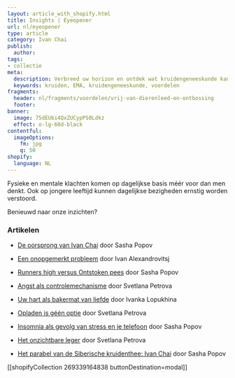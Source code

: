 ```yaml
---
layout: article_with_shopify.html
title: Insights | Eyeopener
url: nl/eyeopener
type: article
category: Ivan Chai
publish:
  author:
tags:
- collectie
meta:
  description: Verbreed uw horizon en ontdek wat kruidengeneeskunde kan betekenen in het dagelijks leven. Veilig en effectief op langere termijn en tevens vrij van dierenleed en chemicaliën. Benieuwd naar de inzichten?
  keywords: kruiden, EMA, kruidengeneeskunde, voordelen
fragments:
  header: nl/fragments/voordelen/vrij-van-dierenleed-en-ontbossing
  footer:
banner:
  image: 75dEUbi4QxZUCypPS0Ldkz
  effect: o-lg-60d-black
contentful:
  imageOptions:
    fm: jpg
    q: 50
shopify:
  language: NL
---
```


Fysieke en mentale klachten komen op dagelijkse basis méér voor dan men denkt. Ook op jongere leeftijd kunnen dagelijkse bezigheden ernstig worden verstoord.

Benieuwd naar onze inzichten?

### Artikelen

* [De oorsprong van Ivan Chai](/nl/artikel/ivanchai/de-oorsprong-van-ivan-chai/) door Sasha Popov

* [Een onopgemerkt probleem](/nl/artikel/prostaat/prostaatkanker/een-onopgemerkt-probleem/) door Ivan Alexandrovitsj

* [Runners high versus Ontstoken pees](/nl/artikel/peesontsteking/runners-high-versus-ontstoken-pees) door Sasha Popov

* [Angst als controlemechanisme](/nl/artikel/angst/angst-als-controlemechanisme/) door Svetlana Petrova

* [Uw hart als bakermat van liefde](/nl/artikel/hart-en-vaatziekten/uw-hart-als-bakermat-van-liefde/) door Ivanka Lopukhina

* [Opladen is géén optie](/nl/artikel/burnout/opladen-is-geen-optie/) door Svetlana Petrova

* [Insomnia als gevolg van stress en je telefoon](/nl/artikel/slaapproblemen/insomnia-als-gevolg-van-stress-en-je-telefoon/) door Sasha Popov

* [Het onzichtbare leger](/nl/artikel/infecties/het-onzichtbare-leger/) door Svetlana Petrova

* [Het parabel van de Siberische kruidenthee: Ivan Chai](/nl/identity/het-parabel-van-de-siberische-kruidenthee/) door Sasha Popov

[[shopifyCollection 269339164838 buttonDestination=modal]]
